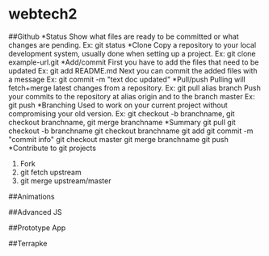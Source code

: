 webtech2
========
##Github
*Status
Show what files are ready to be committed or what changes are pending.
Ex: git status
*Clone 
Copy a repository to your local development system, usually done when setting up a project.
Ex: git clone example-url.git
*Add/commit
First you have to add the files that need to be updated
Ex: git add README.md
Next you can commit the added files with a message
Ex: git commit -m "text doc updated"
*Pull/push
Pulling will fetch+merge latest changes from a repository.
Ex: git pull alias branch
Push your commits to the repository at alias origin and to the branch master
Ex: git push
*Branching
Used to work on your current project without compromising your old version.
Ex: git checkout -b branchname, git checkout branchname, git merge branchname
*Summary
git pull
git checkout -b branchname
git checkout branchname
git add
git commit -m "commit info"
git checkout master
git merge branchname
git push
*Contribute to git projects
1. Fork
2. git fetch upstream
3. git merge upstream/master

##Animations

##Advanced JS

##Prototype App

##Terrapke